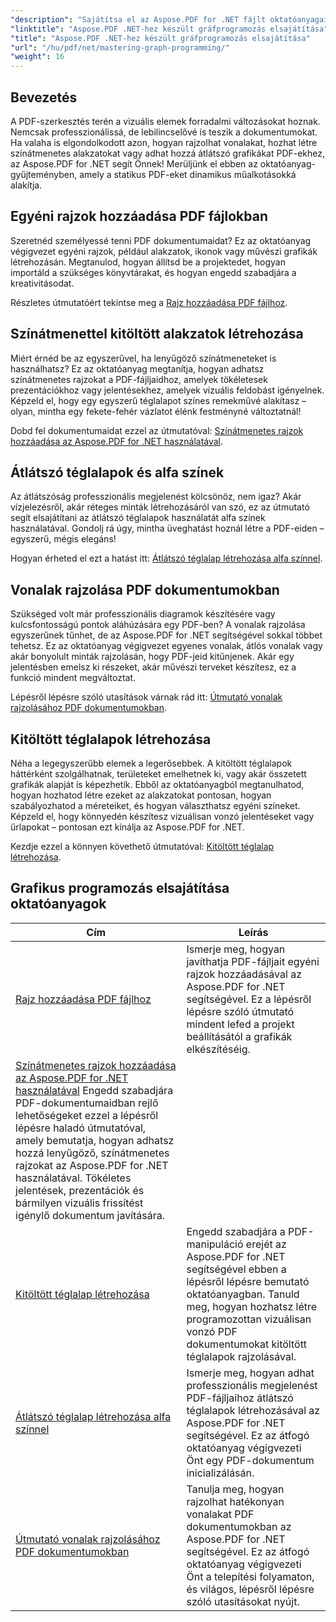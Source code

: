 ```yaml
---
"description": "Sajátítsa el az Aspose.PDF for .NET fájlt oktatóanyagaink segítségével. Ismerje meg a PDF-fájlokban használható rajzolási fejlesztéseket, például színátmeneteket, kitöltött téglalapokat és vonalakat. Lépésről lépésre útmutatást biztosítunk."
"linktitle": "Aspose.PDF .NET-hez készült gráfprogramozás elsajátítása"
"title": "Aspose.PDF .NET-hez készült gráfprogramozás elsajátítása"
"url": "/hu/pdf/net/mastering-graph-programming/"
"weight": 16
---
```


## Bevezetés

A PDF-szerkesztés terén a vizuális elemek forradalmi változásokat hoznak. Nemcsak professzionálissá, de lebilincselővé is teszik a dokumentumokat. Ha valaha is elgondolkodott azon, hogyan rajzolhat vonalakat, hozhat létre színátmenetes alakzatokat vagy adhat hozzá átlátszó grafikákat PDF-ekhez, az Aspose.PDF for .NET segít Önnek! Merüljünk el ebben az oktatóanyag-gyűjteményben, amely a statikus PDF-eket dinamikus műalkotásokká alakítja.

## Egyéni rajzok hozzáadása PDF fájlokban  

Szeretnéd személyessé tenni PDF dokumentumaidat? Ez az oktatóanyag végigvezet egyéni rajzok, például alakzatok, ikonok vagy művészi grafikák létrehozásán. Megtanulod, hogyan állítsd be a projektedet, hogyan importáld a szükséges könyvtárakat, és hogyan engedd szabadjára a kreativitásodat.  

Részletes útmutatóért tekintse meg a [Rajz hozzáadása PDF fájlhoz](./adding-drawing/).

## Színátmenettel kitöltött alakzatok létrehozása  

Miért érnéd be az egyszerűvel, ha lenyűgöző színátmeneteket is használhatsz? Ez az oktatóanyag megtanítja, hogyan adhatsz színátmenetes rajzokat a PDF-fájljaidhoz, amelyek tökéletesek prezentációkhoz vagy jelentésekhez, amelyek vizuális feldobást igényelnek. Képzeld el, hogy egy egyszerű téglalapot színes remekművé alakítasz – olyan, mintha egy fekete-fehér vázlatot élénk festményné változtatnál!  

Dobd fel dokumentumaidat ezzel az útmutatóval: [Színátmenetes rajzok hozzáadása az Aspose.PDF for .NET használatával](./add-gradient-filled-drawings/).


## Átlátszó téglalapok és alfa színek  

Az átlátszóság professzionális megjelenést kölcsönöz, nem igaz? Akár vízjelezésről, akár réteges minták létrehozásáról van szó, ez az útmutató segít elsajátítani az átlátszó téglalapok használatát alfa színek használatával. Gondolj rá úgy, mintha üveghatást hoznál létre a PDF-eiden – egyszerű, mégis elegáns!  

Hogyan érheted el ezt a hatást itt: [Átlátszó téglalap létrehozása alfa színnel](./create-transparent-rectangle-with-alpha-color/).

## Vonalak rajzolása PDF dokumentumokban  

Szükséged volt már professzionális diagramok készítésére vagy kulcsfontosságú pontok aláhúzására egy PDF-ben? A vonalak rajzolása egyszerűnek tűnhet, de az Aspose.PDF for .NET segítségével sokkal többet tehetsz. Ez az oktatóanyag végigvezet egyenes vonalak, átlós vonalak vagy akár bonyolult minták rajzolásán, hogy PDF-jeid kitűnjenek. Akár egy jelentésben emelsz ki részeket, akár művészi terveket készítesz, ez a funkció mindent megváltoztat.  

Lépésről lépésre szóló utasítások várnak rád itt: [Útmutató vonalak rajzolásához PDF dokumentumokban](./guide-to-drawing-lines/).

## Kitöltött téglalapok létrehozása  

Néha a legegyszerűbb elemek a legerősebbek. A kitöltött téglalapok háttérként szolgálhatnak, területeket emelhetnek ki, vagy akár összetett grafikák alapját is képezhetik. Ebből az oktatóanyagból megtanulhatod, hogyan hozhatod létre ezeket az alakzatokat pontosan, hogyan szabályozhatod a méreteiket, és hogyan választhatsz egyéni színeket. Képzeld el, hogy könnyedén készítesz vizuálisan vonzó jelentéseket vagy űrlapokat – pontosan ezt kínálja az Aspose.PDF for .NET.  

Kezdje ezzel a könnyen követhető útmutatóval: [Kitöltött téglalap létrehozása](./creating-filled-rectangle/).


## Grafikus programozás elsajátítása oktatóanyagok
| Cím | Leírás |
| --- | --- | 
| [Rajz hozzáadása PDF fájlhoz](./adding-drawing/) | Ismerje meg, hogyan javíthatja PDF-fájljait egyéni rajzok hozzáadásával az Aspose.PDF for .NET segítségével. Ez a lépésről lépésre szóló útmutató mindent lefed a projekt beállításától a grafikák elkészítéséig. |  
| [Színátmenetes rajzok hozzáadása az Aspose.PDF for .NET használatával](./add-gradient-filled-drawings/) Engedd szabadjára PDF-dokumentumaidban rejlő lehetőségeket ezzel a lépésről lépésre haladó útmutatóval, amely bemutatja, hogyan adhatsz hozzá lenyűgöző, színátmenetes rajzokat az Aspose.PDF for .NET használatával. Tökéletes jelentések, prezentációk és bármilyen vizuális frissítést igénylő dokumentum javítására. |  
| [Kitöltött téglalap létrehozása](./creating-filled-rectangle/) | Engedd szabadjára a PDF-manipuláció erejét az Aspose.PDF for .NET segítségével ebben a lépésről lépésre bemutató oktatóanyagban. Tanuld meg, hogyan hozhatsz létre programozottan vizuálisan vonzó PDF dokumentumokat kitöltött téglalapok rajzolásával. |  
| [Átlátszó téglalap létrehozása alfa színnel](./create-transparent-rectangle-with-alpha-color/) | Ismerje meg, hogyan adhat professzionális megjelenést PDF-fájljaihoz átlátszó téglalapok létrehozásával az Aspose.PDF for .NET segítségével. Ez az átfogó oktatóanyag végigvezeti Önt egy PDF-dokumentum inicializálásán. |   
| [Útmutató vonalak rajzolásához PDF dokumentumokban](./guide-to-drawing-lines/) | Tanulja meg, hogyan rajzolhat hatékonyan vonalakat PDF dokumentumokban az Aspose.PDF for .NET segítségével. Ez az átfogó oktatóanyag végigvezeti Önt a telepítési folyamaton, és világos, lépésről lépésre szóló utasításokat nyújt. |